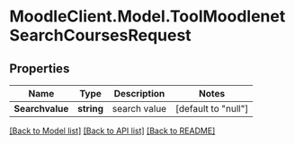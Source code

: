 # MoodleClient.Model.ToolMoodlenetSearchCoursesRequest

## Properties

Name | Type | Description | Notes
------------ | ------------- | ------------- | -------------
**Searchvalue** | **string** | search value | [default to "null"]

[[Back to Model list]](../README.md#documentation-for-models) [[Back to API list]](../README.md#documentation-for-api-endpoints) [[Back to README]](../README.md)

